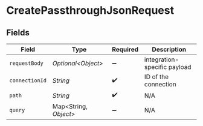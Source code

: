 # CreatePassthroughJsonRequest


## Fields

| Field                        | Type                         | Required                     | Description                  |
| ---------------------------- | ---------------------------- | ---------------------------- | ---------------------------- |
| `requestBody`                | *Optional\<Object>*          | :heavy_minus_sign:           | integration-specific payload |
| `connectionId`               | *String*                     | :heavy_check_mark:           | ID of the connection         |
| `path`                       | *String*                     | :heavy_check_mark:           | N/A                          |
| `query`                      | Map\<String, *Object*>       | :heavy_minus_sign:           | N/A                          |